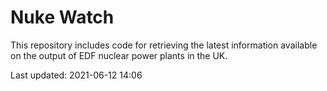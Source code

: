 # Nuke Watch

This repository includes code for retrieving the latest information available on the output of EDF nuclear power plants in the UK.

Last updated: 2021-06-12 14:06